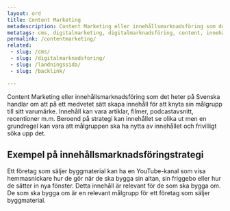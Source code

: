 ```yaml
---
layout: ord
title: Content Marketing
metadescription: Content Marketing eller innehållsmarknadsföring som det heter på svenska handlar om att via engagerande och relevant innehåll knyta sin målgrupp till sitt varumärke.
metatags: cms, digitalmarketing, digitalmarknadsföring, content, innehållsmarknadsföring, innehåll
permalink: /contentmarketing/
related:
 - slug: /cms/
 - slug: /digitalmarknadsforing/
 - slug: /landningssida/
 - slug: /backlink/

---
```


Content Marketing eller innehållsmarknadsföring som det heter på Svenska handlar om att på ett medvetet sätt skapa innehåll för att knyta sin målgrupp till sitt varumärke. Innehåll  kan vara artiklar, filmer, podcastavsnitt, recentioner m.m. Beroend på strategi kan innehållet se olika ut men en grundregel kan vara att målgruppen ska ha nytta av innehållet och frivilligt söka upp det.

## Exempel på innehållsmarknadsföringstrategi
Ett företag som säljer byggmaterial kan ha en YouTube-kanal som visa hemmasnickare hur de gör när de ska bygga sin altan, sin friggebo eller hur de sätter in nya fönster. Detta innehåll är relevant för de som ska bygga om. De som ska bygga om är en relevant målgrupp för ett företag som säljer byggmaterial.